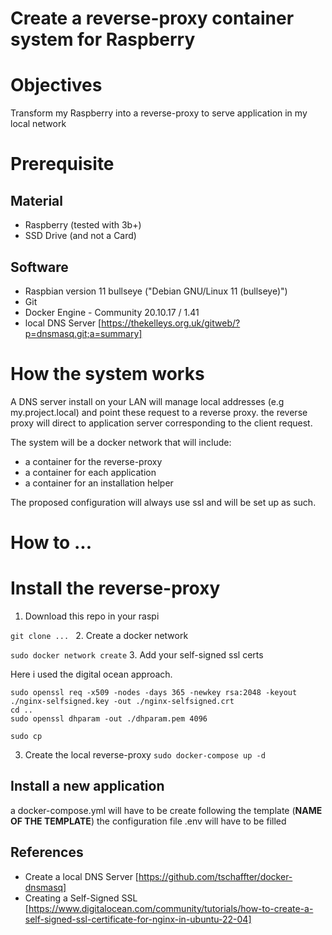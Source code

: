 # Create a reverse-proxy container system for Raspberry
# Objectives
Transform my Raspberry into a reverse-proxy to serve application in my local network



# Prerequisite
## Material
* Raspberry (tested with 3b+)
* SSD Drive (and not a Card)
## Software
* Raspbian version 11 bullseye ("Debian GNU/Linux 11 (bullseye)")
* Git
* Docker Engine - Community 20.10.17 / 1.41
* local DNS Server [https://thekelleys.org.uk/gitweb/?p=dnsmasq.git;a=summary]

# How the system works
A DNS server install on your LAN will manage local addresses (e.g my.project.local) and point these request to a reverse proxy. the reverse proxy will direct to application server corresponding to the client request.

The system will be a docker network that will include:
* a container for the reverse-proxy
* a container for each application
* a container for an installation helper

The proposed configuration will always use ssl and will be set up as such.

# How to ...
# Install the reverse-proxy
1. Download this repo in your raspi

`git clone ... `
2. Create a docker network

`sudo docker network create`
3. Add your self-signed ssl certs

Here i used the digital ocean approach.

```cd certs
sudo openssl req -x509 -nodes -days 365 -newkey rsa:2048 -keyout ./nginx-selfsigned.key -out ./nginx-selfsigned.crt
cd ..
sudo openssl dhparam -out ./dhparam.pem 4096

sudo cp
```


3. Create the local reverse-proxy
`sudo docker-compose up -d`

## Install a new application


a docker-compose.yml will have to be create following the template (**NAME OF THE TEMPLATE**)
the configuration file .env will have to be filled





## References
* Create a local DNS Server [https://github.com/tschaffter/docker-dnsmasq]
* Creating a Self-Signed SSL [https://www.digitalocean.com/community/tutorials/how-to-create-a-self-signed-ssl-certificate-for-nginx-in-ubuntu-22-04]